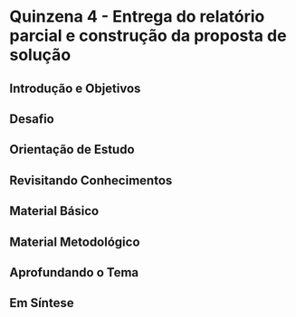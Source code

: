 # Quinzena 4 - Entrega do relatório parcial e construção da proposta de solução

## Introdução e Objetivos

## Desafio

## Orientação de Estudo

## Revisitando Conhecimentos

## Material Básico

## Material Metodológico

## Aprofundando o Tema

## Em Síntese